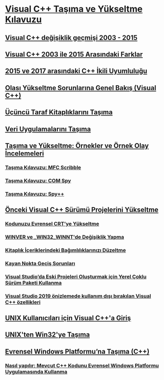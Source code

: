 # [Visual C++ Taşıma ve Yükseltme Kılavuzu](visual-cpp-porting-and-upgrading-guide.md)
## [Visual C++ değişiklik geçmişi 2003 - 2015](visual-cpp-change-history-2003-2015.md)
## [Visual C++ 2003 ile 2015 Arasındaki Farklar](visual-cpp-what-s-new-2003-through-2015.md)
## [2015 ve 2017 arasındaki C++ İkili Uyumluluğu](binary-compat-2015-2017.md)
## [Olası Yükseltme Sorunlarına Genel Bakış (Visual C++)](overview-of-potential-upgrade-issues-visual-cpp.md)
## [Üçüncü Taraf Kitaplıklarını Taşıma](porting-third-party-libraries.md)
## [Veri Uygulamalarını Taşıma](porting-data-applications.md)
## [Taşıma ve Yükseltme: Örnekler ve Örnek Olay İncelemeleri](porting-and-upgrading-examples-and-case-studies.md)
### [Taşıma Kılavuzu: MFC Scribble](porting-guide-mfc-scribble.md)
### [Taşıma Kılavuzu: COM Spy](porting-guide-com-spy.md)
### [Taşıma Kılavuzu: Spy++](porting-guide-spy-increment.md)
## [Önceki Visual C++ Sürümü Projelerini Yükseltme](upgrading-projects-from-earlier-versions-of-visual-cpp.md)
### [Kodunuzu Evrensel CRT’ye Yükseltme](upgrade-your-code-to-the-universal-crt.md)
### [WINVER ve _WIN32_WINNT'de Değişiklik Yapma](modifying-winver-and-win32-winnt.md)
### [Kitaplık İçeriklerindeki Bağımlılıklarınızı Düzeltme](fix-your-dependencies-on-library-internals.md)
### [Kayan Nokta Geçiş Sorunları](floating-point-migration-issues.md)
### [Visual Studio’da Eski Projeleri Oluşturmak için Yerel Çoklu Sürüm Paketi Kullanma](use-native-multi-targeting.md)
### [Visual Studio 2019 önizlemede kullanım dışı bırakılan Visual C++ özellikleri](features-deprecated-in-visual-studio.md)
## [UNIX Kullanıcıları için Visual C++'a Giriş](introduction-to-visual-cpp-for-unix-users.md)
## [UNIX'ten Win32'ye Taşıma](porting-from-unix-to-win32.md)
## [Evrensel Windows Platformu’na Taşıma (C++)](porting-to-the-universal-windows-platform-cpp.md)
### [Nasıl yapılır: Mevcut C++ Kodunu Evrensel Windows Platformu Uygulamasında Kullanma](how-to-use-existing-cpp-code-in-a-universal-windows-platform-app.md)
